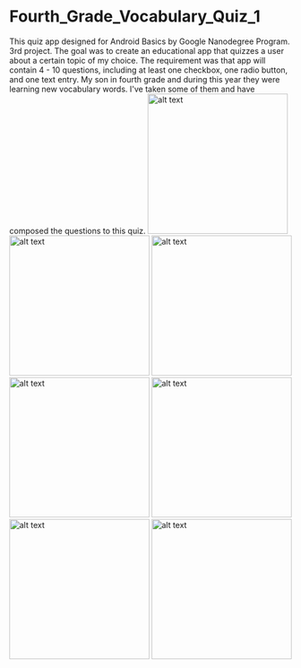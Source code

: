 # Fourth_Grade_Vocabulary_Quiz_1
This quiz app designed for Android Basics by Google Nanodegree Program. 3rd project.
The goal was to create an educational app that quizzes a user about a certain topic of my choice. 
The requirement was that app will contain 4 - 10 questions, including at least one checkbox, one radio button, and one text entry.
My son in fourth grade and during this year they were learning new vocabulary words. 
I've taken some of them and have composed the questions to this quiz.
<img src="https://user-images.githubusercontent.com/36941009/46163684-b1b62580-c240-11e8-8f92-7b359ba408f4.png" alt="alt text" width="250"> <img src="https://user-images.githubusercontent.com/36941009/46163734-d1e5e480-c240-11e8-9e5a-7dace1ad67d6.png" alt="alt text" width="250"> <img src="https://user-images.githubusercontent.com/36941009/46163758-e2965a80-c240-11e8-901c-1262c4467346.png" alt="alt text" width="250"> <img src="https://user-images.githubusercontent.com/36941009/46163806-0659a080-c241-11e8-92e6-3984a0b54bdc.png" alt="alt text" width="250"> <img src="https://user-images.githubusercontent.com/36941009/46163837-20937e80-c241-11e8-80e0-826988b3738f.png" alt="alt text" width="250"> <img src="https://user-images.githubusercontent.com/36941009/46163859-3c972000-c241-11e8-8d75-3a4423472c5a.png" alt="alt text" width="250"> <img src="https://user-images.githubusercontent.com/36941009/46163933-7536f980-c241-11e8-8800-04bc74c00214.png" alt="alt text" width="250"> 
